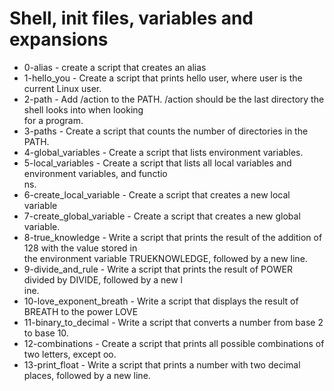 # Shell, init files, variables and expansions

* 0-alias - create a script that creates an alias
* 1-hello_you - Create a script that prints hello user, where user is the current Linux user.
* 2-path - Add /action to the PATH. /action should be the last directory the shell looks into when looking \
for a program.
* 3-paths - Create a script that counts the number of directories in the PATH.
* 4-global_variables - Create a script that lists environment variables.
* 5-local_variables - Create a script that lists all local variables and environment variables, and functio\
ns.
* 6-create_local_variable - Create a script that creates a new local variable
* 7-create_global_variable - Create a script that creates a new global variable.
* 8-true_knowledge - Write a script that prints the result of the addition of 128 with the value stored in \
the environment variable TRUEKNOWLEDGE, followed by a new line.
* 9-divide_and_rule - Write a script that prints the result of POWER divided by DIVIDE, followed by a new l\
ine.
* 10-love_exponent_breath - Write a script that displays the result of BREATH to the power LOVE
* 11-binary_to_decimal - Write a script that converts a number from base 2 to base 10.
* 12-combinations - Create a script that prints all possible combinations of two letters, except oo.
* 13-print_float - Write a script that prints a number with two decimal places, followed by a new line.